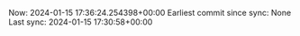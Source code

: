 Now: 2024-01-15 17:36:24.254398+00:00 Earliest commit since sync: None Last sync: 2024-01-15 17:30:58+00:00
